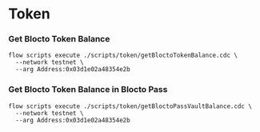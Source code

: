 # Token
### Get Blocto Token Balance
```
flow scripts execute ./scripts/token/getBloctoTokenBalance.cdc \
  --network testnet \
  --arg Address:0x03d1e02a48354e2b
```

### Get Blocto Token Balance in Blocto Pass
```
flow scripts execute ./scripts/token/getBloctoPassVaultBalance.cdc \
  --network testnet \
  --arg Address:0x03d1e02a48354e2b
```

